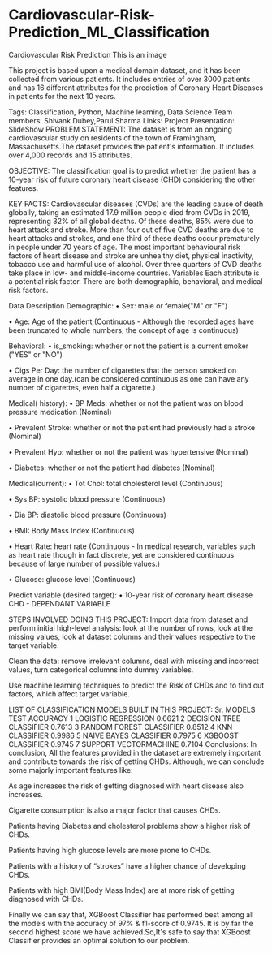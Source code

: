 # Cardiovascular-Risk-Prediction_ML_Classification
Cardiovascular Risk Prediction
This is an image

This project is based upon a medical domain dataset, and it has been collected from various patients. It includes entries of over 3000 patients and has 16 different attributes for the prediction of Coronary Heart Diseases in patients for the next 10 years.

Tags: Classification, Python, Machine learning, Data Science
Team members: Shivank Dubey,Parul Sharma
Links: Project Presentation: SlideShow
PROBLEM STATEMENT:
The dataset is from an ongoing cardiovascular study on residents of the town of Framingham, Massachusetts.The dataset provides the patient's information. It includes over 4,000 records and 15 attributes.

OBJECTIVE:
The classification goal is to predict whether the patient has a 10-year risk of future coronary heart disease (CHD) considering the other features.

KEY FACTS:
Cardiovascular diseases (CVDs) are the leading cause of death globally, taking an estimated 17.9 million people died from CVDs in 2019, representing 32% of all global deaths. Of these deaths, 85% were due to heart attack and stroke.
More than four out of five CVD deaths are due to heart attacks and strokes, and one third of these deaths occur prematurely in people under 70 years of age.
The most important behavioural risk factors of heart disease and stroke are unhealthy diet, physical inactivity, tobacco use and harmful use of alcohol.
Over three quarters of CVD deaths take place in low- and middle-income countries.
Variables
Each attribute is a potential risk factor. There are both demographic, behavioral, and medical risk factors.

Data Description
Demographic:
• Sex: male or female("M" or "F")

• Age: Age of the patient;(Continuous - Although the recorded ages have been truncated to whole numbers, the concept of age is continuous)

Behavioral:
• is_smoking: whether or not the patient is a current smoker ("YES" or "NO")

• Cigs Per Day: the number of cigarettes that the person smoked on average in one day.(can be considered continuous as one can have any number of cigarettes, even half a cigarette.)

Medical( history):
• BP Meds: whether or not the patient was on blood pressure medication (Nominal)

• Prevalent Stroke: whether or not the patient had previously had a stroke (Nominal)

• Prevalent Hyp: whether or not the patient was hypertensive (Nominal)

• Diabetes: whether or not the patient had diabetes (Nominal)

Medical(current):
• Tot Chol: total cholesterol level (Continuous)

• Sys BP: systolic blood pressure (Continuous)

• Dia BP: diastolic blood pressure (Continuous)

• BMI: Body Mass Index (Continuous)

• Heart Rate: heart rate (Continuous - In medical research, variables such as heart rate though in fact discrete, yet are considered continuous because of large number of possible values.)

• Glucose: glucose level (Continuous)

Predict variable (desired target):
• 10-year risk of coronary heart disease CHD - DEPENDANT VARIABLE

STEPS INVOLVED DOING THIS PROJECT:
Import data from dataset and perform initial high-level analysis: look at the number of rows, look at the missing values, look at dataset columns and their values respective to the target variable.

Clean the data: remove irrelevant columns, deal with missing and incorrect values, turn categorical columns into dummy variables.

Use machine learning techniques to predict the Risk of CHDs and to find out factors, which affect target variable.

LIST OF CLASSIFICATION MODELS BUILT IN THIS PROJECT:
Sr.	MODELS	TEST ACCURACY
1	LOGISTIC REGRESSION	0.6621
2	DECISION TREE CLASSIFIER	0.7613
3	RANDOM FOREST CLASSIFIER	0.8512
4	KNN CLASSIFIER	0.9986
5	NAIVE BAYES CLASSIFIER	0.7975
6	XGBOOST CLASSIFIER	0.9745
7	SUPPORT VECTORMACHINE	0.7104
Conclusions:
In conclusion, All the features provided in the dataset are extremely important and contribute towards the risk of getting CHDs. Although, we can conclude some majorly important features like:

As age increases the risk of getting diagnosed with heart disease also increases.

Cigarette consumption is also a major factor that causes CHDs.

Patients having Diabetes and cholesterol problems show a higher risk of CHDs.

Patients having high glucose levels are more prone to CHDs.

Patients with a history of “strokes” have a higher chance of developing CHDs.

Patients with high BMI(Body Mass Index) are at more risk of getting diagnosed with CHDs.

Finally we can say that, XGBoost Classifier has performed best among all the models with the accuracy of 97% & f1-score of 0.9745. It is by far the second highest score we have achieved.So,It's safe to say that XGBoost Classifier provides an optimal solution to our problem.
